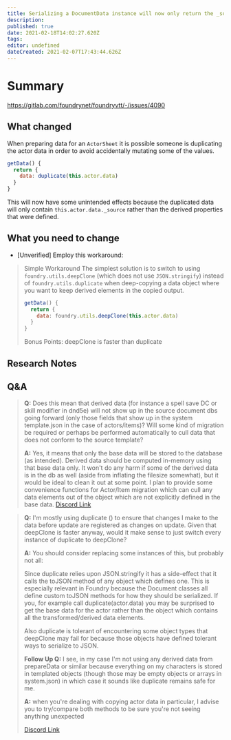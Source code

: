 ```yaml
---
title: Serializing a DocumentData instance will now only return the _source component of that data which needs to be persisted in the database rather than the full data object including derived data elements or downstream transformations
description: 
published: true
date: 2021-02-18T14:02:27.620Z
tags: 
editor: undefined
dateCreated: 2021-02-07T17:43:44.626Z
---
```


# Summary
https://gitlab.com/foundrynet/foundryvtt/-/issues/4090

## What changed

When preparing data for an `ActorSheet` it is possible someone is duplicating the actor data in order to avoid accidentally mutating some of the values.
```js
getData() {
  return {
    data: duplicate(this.actor.data)
  }
}
```
This will now have some unintended effects because the duplicated data will only contain `this.actor.data._source` rather than the derived properties that were defined.



## What you need to change

- [Unverified] Employ this workaround:

> Simple Workaround
> The simplest solution is to switch to using `foundry.utils.deepClone` (which does not use `JSON.stringify`) instead of `foundry.utils.duplicate` when deep-copying a data object where you want to keep derived elements in the copied output.
> ```js
> getData() {
>   return {
>     data: foundry.utils.deepClone(this.actor.data)
>   }
> }
> ```
> 
> Bonus Points: deepClone is faster than duplicate

## Research Notes


## Q&A

> **Q:** Does this mean that derived data (for instance a spell save DC or skill modifier in dnd5e) will not show up in the source document dbs going forward (only those fields that show up in the system template.json in the case of actors/items)? Will some kind of migration be required or perhaps be performed automatically to cull data that does not conform to the source template? 
>
> **A:** Yes, it means that only the base data will be stored to the database (as intended). Derived data should be computed in-memory using that base data only. It won't do any harm if some of the derived data is in the db as well (aside from inflating the filesize somewhat), but it would be ideal to clean it out at some point. I plan to provide some convenience functions for Actor/Item migration which can cull any data elements out of the object which are not explicitly defined in the base data.
> [Discord Link](https://discord.com/channels/170995199584108546/811676497965613117/811954014207737886)


> **Q:** I'm mostly using duplicate () to ensure that changes I make to the data before update are registered as changes on update. Given that deepClone is faster anyway, would it make sense to just switch every instance of duplicate to deepClone?
>
> **A:** You should consider replacing some instances of this, but probably not all:
>
> Since duplicate relies upon JSON.stringify it has a side-effect that it calls the toJSON method of any object which defines one. This is especially relevant in Foundry because the Document classes all define custom toJSON methods for how they should be serialized. If you, for example call duplicate(actor.data) you may be surprised to get the base data for the actor rather than the object which contains all the transformed/derived data elements. 
>
> Also duplicate is tolerant of encountering some object types that deepClone may fail for because those objects have defined tolerant ways to serialize to JSON.
>
> **Follow Up Q:** I see, in my case I'm not using any derived data from prepareData or similar because everything on my characters is stored in templated objects (though those may be empty objects or arrays in system.json) in which case it sounds like duplicate remains safe for me.
>
> **A:** when you're dealing with copying actor data in particular, I advise you to try/compare both methods to be sure you're not seeing anything unexpected
>
> [Discord Link](https://discord.com/channels/170995199584108546/811676497965613117/811955931638005800)
